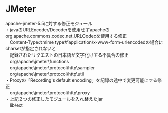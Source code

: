 # JMeter
apache-jmeter-5.5に対する修正モジュール  
・javaのURLEncoder/Decoderを使用せずapacheのorg.apache.commons.codec.net.URLCodecを使用する修正  
　Content-Typeのmime typeがapplication/x-www-form-urlencodedの場合にcharsetが指定されないと  
　記録されたリクエストの日本語が文字化けする不具合の修正  
　org\apache\jmeter\functions  
　org\apache\jmeter\protocol\http\sampler  
　org\apache\jmeter\protocol\http\util  
・Proxyの「Recording's default encoding」を記録の途中で変更可能にする修正  
　org\apache\jmeter\protocol\http\proxy  
・上記２つの修正したモジュールを入れ替えたjar  
　lib/ext  
